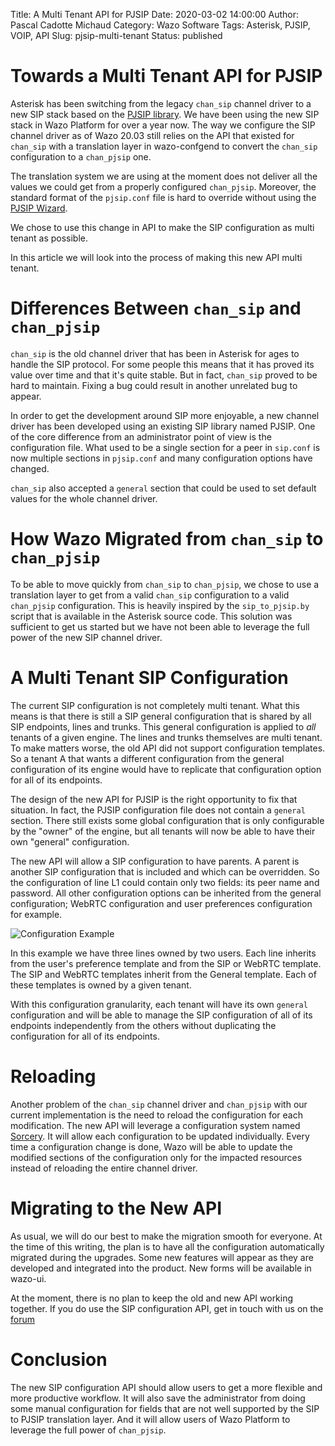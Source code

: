 Title: A Multi Tenant API for PJSIP
Date: 2020-03-02 14:00:00
Author: Pascal Cadotte Michaud
Category: Wazo Software
Tags: Asterisk, PJSIP, VOIP, API
Slug: pjsip-multi-tenant
Status: published

# Towards a Multi Tenant API for PJSIP

Asterisk has been switching from the legacy `chan_sip` channel driver to a new SIP
stack based on the [PJSIP library](https://www.pjsip.org/). We have been using
the new SIP stack in Wazo Platform for over a year now. The way we configure the
SIP channel driver as of Wazo 20.03 still relies on the API that existed for
`chan_sip` with a translation layer in wazo-confgend to convert the `chan_sip`
configuration to a `chan_pjsip` one.

The translation system we are using at the moment does not deliver all the
values we could get from a properly configured `chan_pjsip`. Moreover, the
standard format of the `pjsip.conf` file is hard to override without using the
[PJSIP Wizard](https://wiki.asterisk.org/wiki/display/AST/PJSIP+Configuration+Wizard).

We chose to use this change in API to make the SIP configuration as multi tenant
as possible.

In this article we will look into the process of making this new API multi
tenant.


# Differences Between `chan_sip` and `chan_pjsip`

`chan_sip` is the old channel driver that has been in Asterisk for ages to handle
the SIP protocol. For some people this means that it has proved its value over
time and that it's quite stable. But in fact, `chan_sip` proved to be hard to
maintain. Fixing a bug could result in another unrelated bug to appear.

In order to get the development around SIP more enjoyable, a new channel driver
has been developed using an existing SIP library named PJSIP. One of the core
difference from an administrator point of view is the configuration file. What
used to be a single section for a peer in `sip.conf` is now multiple sections in
`pjsip.conf` and many configuration options have changed.

`chan_sip` also accepted a `general` section that could be used to set default
values for the whole channel driver.


# How Wazo Migrated from `chan_sip` to `chan_pjsip`

To be able to move quickly from `chan_sip` to `chan_pjsip`, we chose to use a
translation layer to get from a valid `chan_sip` configuration to a valid
`chan_pjsip` configuration. This is heavily inspired by the `sip_to_pjsip.by`
script that is available in the Asterisk source code. This solution was
sufficient to get us started but we have not been able to leverage the full
power of the new SIP channel driver.


# A Multi Tenant SIP Configuration

The current SIP configuration is not completely multi tenant. What this means is
that there is still a SIP general configuration that is shared by all SIP
endpoints, lines and trunks. This general configuration is applied to *all*
tenants of a given engine. The lines and trunks themselves are multi tenant. To
make matters worse, the old API did not support configuration templates. So a
tenant A that wants a different configuration from the general configuration of
its engine would have to replicate that configuration option for all of its
endpoints.

The design of the new API for PJSIP is the right opportunity to fix that
situation. In fact, the PJSIP configuration file does not contain a `general`
section. There still exists some global configuration that is only configurable
by the "owner" of the engine, but all tenants will now be able to have their own
"general" configuration.

The new API will allow a SIP configuration to have parents. A parent is another
SIP configuration that is included and which can be overridden. So the
configuration of line L1 could contain only two fields: its peer name and
password. All other configuration options can be inherited from the general
configuration; WebRTC configuration and user preferences configuration for
example.

![Configuration Example](../../images/blog/pjsip-multi-tenant/pjsip_template.png "Template Hierarchy Example")

In this example we have three lines owned by two users. Each line inherits from
the user's preference template and from the SIP or WebRTC template. The SIP and
WebRTC templates inherit from the General template. Each of these templates is
owned by a given tenant.

With this configuration granularity, each tenant will have its own `general`
configuration and will be able to manage the SIP configuration of all of its
endpoints independently from the others without duplicating the configuration
for all of its endpoints.


# Reloading

Another problem of the `chan_sip` channel driver and `chan_pjsip` with our current
implementation is the need to reload the configuration for each modification.
The new API will leverage a configuration system named
[Sorcery](https://wiki.asterisk.org/wiki/display/AST/Sorcery). It will allow
each configuration to be updated individually. Every time a configuration change
is done, Wazo will be able to update the modified sections of the configuration
only for the impacted resources instead of reloading the entire channel driver.


# Migrating to the New API

As usual, we will do our best to make the migration smooth for everyone. At the
time of this writing, the plan is to have all the configuration automatically
migrated during the upgrades. Some new features will appear as they are
developed and integrated into the product. New forms will be available in
wazo-ui.

At the moment, there is no plan to keep the old and new API working together. If
you do use the SIP configuration API, get in touch with us on the
[forum](https://wazo-platform.discourse.group/latest)


# Conclusion

The new SIP configuration API should allow users to get a more flexible and more
productive workflow. It will also save the administrator from doing some manual
configuration for fields that are not well supported by the SIP to PJSIP
translation layer. And it will allow users of Wazo Platform to leverage the full
power of `chan_pjsip`.
